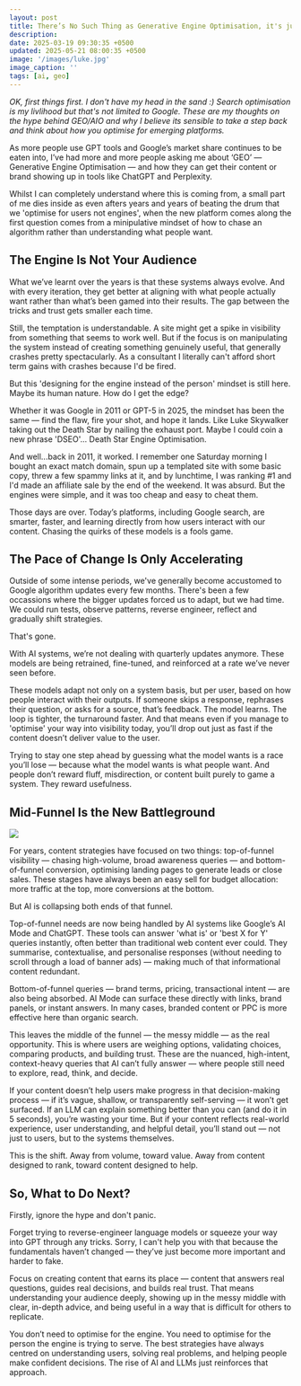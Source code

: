 ```yaml
---
layout: post
title: There’s No Such Thing as Generative Engine Optimisation, it's just SEO
description: 
date: 2025-03-19 09:30:35 +0500
updated: 2025-05-21 08:00:35 +0500
image: '/images/luke.jpg'
image_caption: ''
tags: [ai, geo]
---
```


<em>OK, first things first. I don't have my head in the sand :) Search optimisation is my livlihood but that's not limited to Google. These are my thoughts on the hype behind GEO/AIO and why I believe its sensible to take a step back and think about how you optimise for emerging platforms.</em>

As more people use GPT tools and Google’s market share continues to be eaten into, I’ve had more and more people asking me about ‘GEO’ — Generative Engine Optimisation — and how they can get their content or brand showing up in tools like ChatGPT and Perplexity.

Whilst I can completely understand where this is coming from, a small part of me dies inside as even afters years and years of beating the drum that we 'optimise for users not engines', when the new platform comes along the first question comes from a minipulative mindset of how to chase an algorithm rather than understanding what people want.

<h2>The Engine Is Not Your Audience</h2>

What we’ve learnt over the years is that these systems always evolve. And with every iteration, they get better at aligning with what people actually want rather than what’s been gamed into their results. The gap between the tricks and trust gets smaller each time.

Still, the temptation is understandable. A site might get a spike in visibility from something that seems to work well. But if the focus is on manipulating the system instead of creating something genuinely useful, that generally crashes pretty spectacularly. As a consultant I literally can't afford short term gains with crashes because I'd be fired.

But this 'designing for the engine instead of the person' mindset is still here. Maybe its human nature. How do I get the edge?

Whether it was Google in 2011 or GPT-5 in 2025, the mindset has been the same — find the flaw, fire your shot, and hope it lands. Like Luke Skywalker taking out the Death Star by nailing the exhaust port. Maybe I could coin a new phrase 'DSEO'... Death Star Engine Optimisation.

And well...back in 2011, it worked. I remember one Saturday morning I bought an exact match domain, spun up a templated site with some basic copy, threw a few spammy links at it, and by lunchtime, I was ranking #1 and I'd made an affiliate sale by the end of the weekend. It was absurd. But the engines were simple, and it was too cheap and easy to cheat them.

Those days are over. Today’s platforms, including Google search, are smarter, faster, and learning directly from how users interact with our content. Chasing the quirks of these models is a fools game.

<h2>The Pace of Change Is Only Accelerating</h2>

Outside of some intense periods, we've generally become accustomed to Google algorithm updates every few months. There's been a few occassions where the bigger updates forced us to adapt, but we had time. We could run tests, observe patterns, reverse engineer, reflect and gradually shift strategies.

That's gone.

With AI systems, we’re not dealing with quarterly updates anymore. These models are being retrained, fine-tuned, and reinforced at a rate we’ve never seen before. 

These models adapt not only on a system basis, but per user, based on how people interact with their outputs. If someone skips a response, rephrases their question, or asks for a source, that’s feedback. The model learns. The loop is tighter, the turnaround faster. And that means even if you manage to 'optimise' your way into visibility today, you’ll drop out just as fast if the content doesn’t deliver value to the user.

Trying to stay one step ahead by guessing what the model wants is a race you’ll lose — because what the model wants is what people want. And people don’t reward fluff, misdirection, or content built purely to game a system. They reward usefulness.

<h2>Mid-Funnel Is the New Battleground</h2>

<img src="/images/funnel.png" loading="lazy">

For years, content strategies have focused on two things: top-of-funnel visibility — chasing high-volume, broad awareness queries — and bottom-of-funnel conversion, optimising landing pages to generate leads or close sales. These stages have always been an easy sell for budget allocation: more traffic at the top, more conversions at the bottom.

But AI is collapsing both ends of that funnel.

Top-of-funnel needs are now being handled by AI systems like Google’s AI Mode and ChatGPT. These tools can answer 'what is' or 'best X for Y' queries instantly, often better than traditional web content ever could. They summarise, contextualise, and personalise responses (without needing to scroll through a load of banner ads) — making much of that informational content redundant.

Bottom-of-funnel queries — brand terms, pricing, transactional intent — are also being absorbed. AI Mode can surface these directly with links, brand panels, or instant answers. In many cases, branded content or PPC is more effective here than organic search.

This leaves the middle of the funnel — the messy middle — as the real opportunity. This is where users are weighing options, validating choices, comparing products, and building trust. These are the nuanced, high-intent, context-heavy queries that AI can’t fully answer — where people still need to explore, read, think, and decide.

If your content doesn’t help users make progress in that decision-making process — if it’s vague, shallow, or transparently self-serving — it won’t get surfaced. If an LLM can explain something better than you can (and do it in 5 seconds), you’re wasting your time. But if your content reflects real-world experience, user understanding, and helpful detail, you’ll stand out — not just to users, but to the systems themselves.

This is the shift. Away from volume, toward value. Away from content designed to rank, toward content designed to help.

<h2>So, What to Do Next?</h2>

Firstly, ignore the hype and don't panic. 

Forget trying to reverse-engineer language models or squeeze your way into GPT through any tricks. Sorry, I can't help you with that because the fundamentals haven’t changed — they’ve just become more important and harder to fake.

Focus on creating content that earns its place — content that answers real questions, guides real decisions, and builds real trust. That means understanding your audience deeply, showing up in the messy middle with clear, in-depth advice, and being useful in a way that is difficult for others to replicate.

You don’t need to optimise for the engine. You need to optimise for the person the engine is trying to serve. The best strategies have always centred on understanding users, solving real problems, and helping people make confident decisions. The rise of AI and LLMs just reinforces that approach.